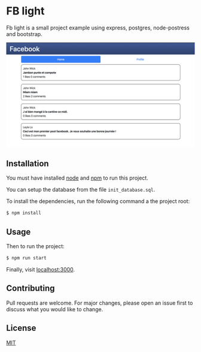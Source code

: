 # FB light

Fb light is a small project example using express, postgres, node-postress and bootstrap.

![img](./screenshots/home_page.png)

## Installation

You must have installed [node](https://nodejs.org/en/) and [npm](https://www.npmjs.com/get-npm) to run this project.

You can setup the database from the file `init_database.sql`.

To install the dependencies, run the following command a the project root:
```bash
$ npm install
```

## Usage

Then to run the project:
```bash
$ npm run start
```
Finally, visit [localhost:3000](http://localhost:3000).

## Contributing
Pull requests are welcome. For major changes, please open an issue first to discuss what you would like to change.

## License
[MIT](https://choosealicense.com/licenses/mit/)